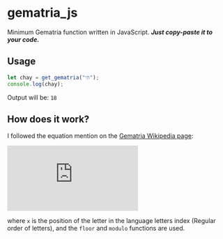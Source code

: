 # gematria_js
Minimum Gematria function written in JavaScript. ***Just copy-paste it to your code.***

## Usage

```javascript
let chay = get_gematria("חי");
console.log(chay);
```

Output will be: ```18```

## How does it work?
I followed the equation mention on the [Gematria Wikipedia page](https://en.m.wikipedia.org/wiki/Gematria):

![\Large \left(10^{\lfloor \left(x-1\right)\div 9\rfloor}\right)\times\left(\left(\left(x-1\right)\ \mathrm{mod}\ 9\right)+1\right)](https://latex.codecogs.com/svg.latex?f(x)=%5Cleft(10%5E%7B%5Clfloor%20%5Cleft(x-1%5Cright)%5Cdiv%209%5Crfloor%7D%5Cright)%5Ctimes%5Cleft(%5Cleft(%5Cleft(x-1%5Cright)%5C%20%5Cmathrm%7Bmod%7D%5C%209%5Cright)+1%5Cright))

where ```x``` is the position of the letter in the language letters index (Regular order of letters), and the ```floor``` and ```modulo``` functions are used.
